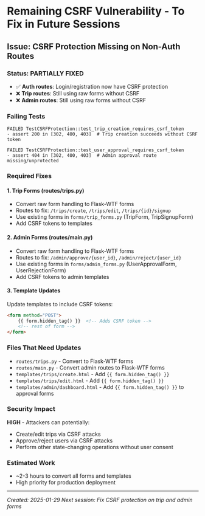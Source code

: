 # Remaining CSRF Vulnerability - To Fix in Future Sessions

## Issue: CSRF Protection Missing on Non-Auth Routes

### Status: PARTIALLY FIXED
- ✅ **Auth routes**: Login/registration now have CSRF protection  
- ❌ **Trip routes**: Still using raw forms without CSRF
- ❌ **Admin routes**: Still using raw forms without CSRF

### Failing Tests
```
FAILED TestCSRFProtection::test_trip_creation_requires_csrf_token 
- assert 200 in [302, 400, 403]  # Trip creation succeeds without CSRF token

FAILED TestCSRFProtection::test_user_approval_requires_csrf_token
- assert 404 in [302, 400, 403]  # Admin approval route missing/unprotected
```

### Required Fixes

#### 1. Trip Forms (routes/trips.py)
- Convert raw form handling to Flask-WTF forms
- Routes to fix: `/trips/create`, `/trips/edit`, `/trips/{id}/signup`
- Use existing forms in `forms/trip_forms.py` (TripForm, TripSignupForm)
- Add CSRF tokens to templates

#### 2. Admin Forms (routes/main.py) 
- Convert raw form handling to Flask-WTF forms
- Routes to fix: `/admin/approve/{user_id}`, `/admin/reject/{user_id}`
- Use existing forms in `forms/admin_forms.py` (UserApprovalForm, UserRejectionForm)
- Add CSRF tokens to admin templates

#### 3. Template Updates
Update templates to include CSRF tokens:
```html
<form method="POST">
    {{ form.hidden_tag() }}  <!-- Adds CSRF token -->
    <!-- rest of form -->
</form>
```

### Files That Need Updates
- `routes/trips.py` - Convert to Flask-WTF forms
- `routes/main.py` - Convert admin routes to Flask-WTF forms  
- `templates/trips/create.html` - Add `{{ form.hidden_tag() }}`
- `templates/trips/edit.html` - Add `{{ form.hidden_tag() }}`
- `templates/admin/dashboard.html` - Add `{{ form.hidden_tag() }}` to approval forms

### Security Impact
**HIGH** - Attackers can potentially:
- Create/edit trips via CSRF attacks
- Approve/reject users via CSRF attacks
- Perform other state-changing operations without user consent

### Estimated Work
- ~2-3 hours to convert all forms and templates
- High priority for production deployment

---
*Created: 2025-01-29*
*Next session: Fix CSRF protection on trip and admin forms*